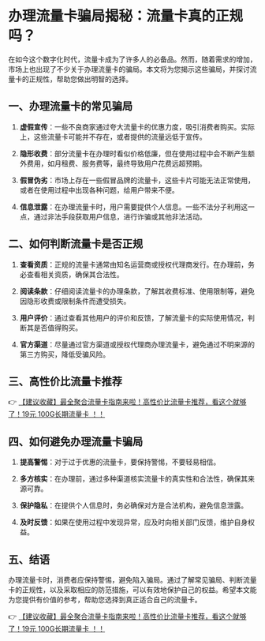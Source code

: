 # 办理流量卡骗局揭秘：流量卡真的正规吗？

在如今这个数字化时代，流量卡成为了许多人的必备品。然而，随着需求的增加，市场上也出现了不少关于办理流量卡的骗局。本文将为您揭示这些骗局，并探讨流量卡的正规性，帮助您做出明智的选择。

## 一、办理流量卡的常见骗局

1. **虚假宣传**：一些不良商家通过夸大流量卡的优惠力度，吸引消费者购买。实际上，这些流量卡可能并不存在，或者提供的流量远低于宣传。

2. **隐形收费**：部分流量卡在办理时看似价格低廉，但在使用过程中会不断产生额外费用，如月租费、服务费等，最终导致用户花费远超预期。

3. **假冒伪劣**：市场上存在一些假冒品牌的流量卡，这些卡片可能无法正常使用，或者在使用过程中出现各种问题，给用户带来不便。

4. **信息泄露**：在办理流量卡时，用户需要提供个人信息。一些不法分子利用这一点，通过非法手段获取用户信息，进行诈骗或其他非法活动。

## 二、如何判断流量卡是否正规

1. **查看资质**：正规的流量卡通常由知名运营商或授权代理商发行。在办理前，务必查看相关资质，确保其合法性。

2. **阅读条款**：仔细阅读流量卡的办理条款，了解其收费标准、使用限制等，避免因隐形收费或限制条件而遭受损失。

3. **用户评价**：通过查看其他用户的评价和反馈，了解流量卡的实际使用情况，判断其是否值得购买。

4. **官方渠道**：尽量通过官方渠道或授权代理商办理流量卡，避免通过不明来源的第三方购买，降低受骗风险。

## 三、高性价比流量卡推荐

👉 [【建议收藏】最全聚合流量卡指南来啦！高性价比流量卡推荐，看这个就够了！19元 100G长期流量卡 ！！](https://bit.ly/Liuliangka)

## 四、如何避免办理流量卡骗局

1. **提高警惕**：对于过于优惠的流量卡，要保持警惕，不要轻易相信。

2. **多方核实**：在办理前，通过多种渠道核实流量卡的真实性和合法性，确保其来源可靠。

3. **保护隐私**：在提供个人信息时，务必确保对方是合法机构，避免信息泄露。

4. **及时反馈**：如果在使用过程中发现异常，应及时向相关部门反馈，维护自身权益。

## 五、结语

办理流量卡时，消费者应保持警惕，避免陷入骗局。通过了解常见骗局、判断流量卡的正规性，以及采取相应的防范措施，可以有效地保护自己的权益。希望本文能为您提供有价值的参考，帮助您选择到真正适合自己的流量卡。

👉 [【建议收藏】最全聚合流量卡指南来啦！高性价比流量卡推荐，看这个就够了！19元 100G长期流量卡 ！！](https://bit.ly/Liuliangka)